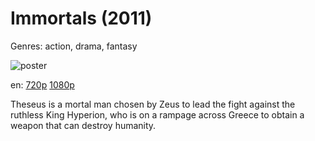 # Immortals (2011)

Genres: action, drama, fantasy

![poster](http://image.tmdb.org/t/p/w500/efyXTVK7oqQdQlI2YGWOkJVpbqZ.jpg)

en:
  [720p](magnet:?xt=urn:btih:B3B5C19DADBDBC23D4CD758954566E473CCD46CE&tr=udp://glotorrents.pw:6969/announce&tr=udp://tracker.opentrackr.org:1337/announce&tr=udp://torrent.gresille.org:80/announce&tr=udp://tracker.openbittorrent.com:80&tr=udp://tracker.coppersurfer.tk:6969&tr=udp://tracker.leechers-paradise.org:6969&tr=udp://p4p.arenabg.ch:1337&tr=udp://tracker.internetwarriors.net:1337)
  [1080p](magnet:?xt=urn:btih:A47FE6774BDD39DF9E1AF61BBD623EEE7D20D3B4&tr=udp://glotorrents.pw:6969/announce&tr=udp://tracker.opentrackr.org:1337/announce&tr=udp://torrent.gresille.org:80/announce&tr=udp://tracker.openbittorrent.com:80&tr=udp://tracker.coppersurfer.tk:6969&tr=udp://tracker.leechers-paradise.org:6969&tr=udp://p4p.arenabg.ch:1337&tr=udp://tracker.internetwarriors.net:1337)
  


Theseus is a mortal man chosen by Zeus to lead the fight against the ruthless King Hyperion, who is on a rampage across Greece to obtain a weapon that can destroy humanity.